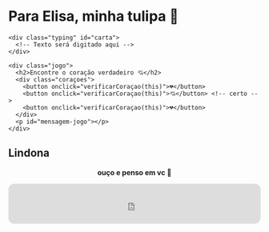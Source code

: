 <!DOCTYPE html>
<html lang="pt-BR">
<head>
  <meta charset="UTF-8" />
  <meta name="viewport" content="width=device-width, initial-scale=1.0" />
  <title>Para Elisa, minha vida 🌷</title>
  <link rel="stylesheet" href="style.css" />
</head>
<body>
  <audio autoplay loop>
    <source src="lisboa.mp3" type="audio/mpeg" />
    Seu navegador não suporta áudio :(
  </audio>

  <div class="container">
    <h1>Para Elisa, minha tulipa 💖</h1>
    
    <div class="typing" id="carta">
      <!-- Texto será digitado aqui -->
    </div>

    <div class="jogo">
      <h2>Encontre o coração verdadeiro 💘</h2>
      <div class="coraçoes">
        <button onclick="verificarCoraçao(this)">💔</button>
        <button onclick="verificarCoraçao(this)">💘</button> <!-- certo -->
        <button onclick="verificarCoraçao(this)">💔</button>
      </div>
      <p id="mensagem-jogo"></p>
    </div>
  </div>

  <script src="script.js"></script>
</body>
</html>
<!-- Cartinha de amor -->
<div class="cartinha">
  <h2>Lindona </h2>
  <p id="typed-text"></p>
</div>

<!-- Player do Spotify -->
<div class="musica">
  <p style="text-align:center; font-weight: bold;">ouço e penso em vc 💖</p>
  <iframe style="border-radius:12px" src="https://open.spotify.com/embed/track/2o2xhyri4aJUtgMGkf5P0J?utm_source=generator&theme=0" width="100%" height="80" frameBorder="0" allowfullscreen="" allow="autoplay; clipboard-write; encrypted-media; fullscreen; picture-in-picture" loading="lazy"></iframe>
</div>
